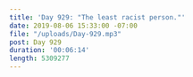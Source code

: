 ```yaml
---
title: 'Day 929: "The least racist person."'
date: 2019-08-06 15:33:00 -07:00
file: "/uploads/Day-929.mp3"
post: Day 929
duration: '00:06:14'
length: 5309277
---
```


